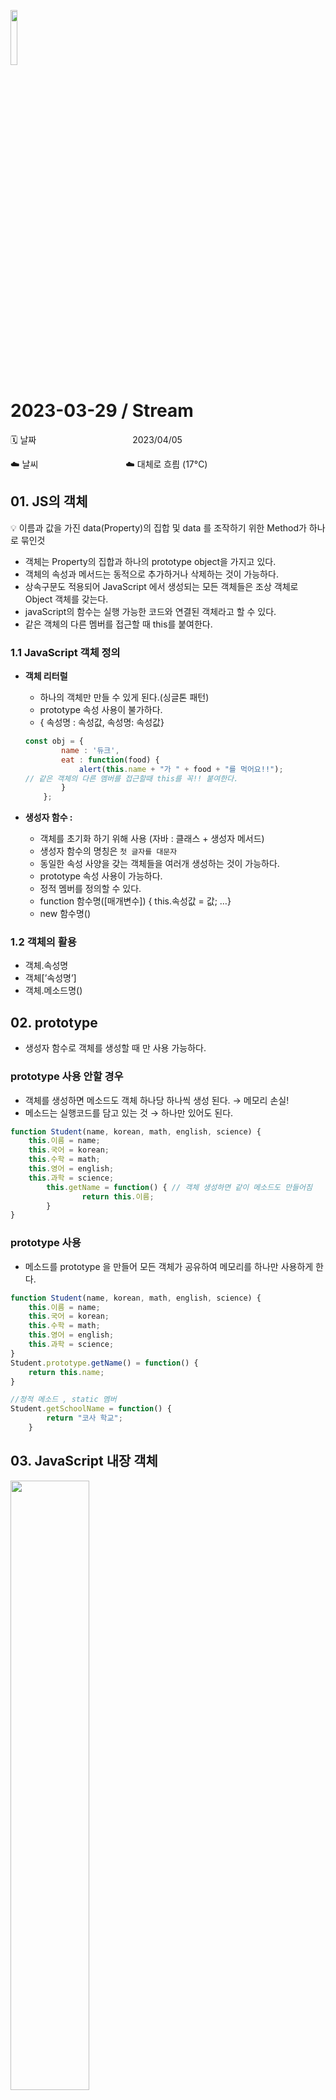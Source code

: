 <img src="https://noticon-static.tammolo.com/dgggcrkxq/image/upload/v1567008394/noticon/ohybolu4ensol1gzqas1.png" height="15%" width="15%"> <br/>

# 2023-03-29 / Stream

🗓️ 날짜           2023/04/05 

☁️ 날씨          ☁️ 대체로 흐릠 (17°C)
</br>

## 01. JS의 객체

💡 이름과 값을 가진 data(Property)의 집합 및 data 를 조작하기 위한 Method가 하나로 묶인것

- 객체는 Property의 집합과 하나의 prototype object을 가지고 있다.
- 객체의 속성과 메서드는 동적으로 추가하거나 삭제하는 것이 가능하다.
- 상속구문도 적용되어 JavaScript 에서 생성되는 모든 객체들은 조상 객체로 Object 객체를 갖는다.
- javaScript의 함수는 실행 가능한 코드와 연결된 객체라고 할 수 있다.
- 같은 객체의 다른 멤버를 접근할 때 this를 붙여한다.

### 1.1 JavaScript 객체 정의

- **객체 리터럴**
    - 하나의 객체만 만들 수 있게 된다.(싱글톤 패턴)
    - prototype 속성 사용이 불가하다.
    - { 속성명 : 속성값, 속성명: 속성값}
    
    ```jsx
    const obj = {
    		name : '듀크',
    		eat : function(food) {
    			alert(this.name + "가 " + food + "를 먹어요!!"); 
    // 같은 객체의 다른 멤버를 접근할때 this를 꼭!! 붙여한다.
    		}
    	};
    ```
    
- **생성자 함수 :**
    - 객체를 초기화 하기 위해 사용 (자바 : 클래스 + 생성자 메서드)
    - 생성자 함수의 명칭은 `첫 글자를 대문자`
    - 동일한 속성 사양을 갖는 객체들을 여러개 생성하는 것이 가능하다.
    - prototype 속성 사용이 가능하다.
    - 정적 멤버를 정의할 수 있다.
    - function 함수명([매개변수]) { this.속성값 = 값; …}
    - new 함수명()
    

### 

### 1.2 객체의 활용

- 객체.속성명
- 객체[’속성명’]
- 객체.메소드명()

## 02. prototype

- 생성자 함수로 객체를 생성할 때 만 사용 가능하다.

### **prototype 사용 안할 경우**

- 객체를 생성하면 메소드도 객체 하나당 하나씩 생성 된다. → 메모리 손실!
- 메소드는 실행코드를 담고 있는 것 → 하나만 있어도 된다.

```jsx
function Student(name, korean, math, english, science) {
    this.이름 = name;
    this.국어 = korean;
    this.수학 = math;
    this.영어 = english;
    this.과학 = science;  
		this.getName = function() { // 객체 생성하면 같이 메소드도 만들어짐
				return this.이름;
		}  
}
```

### **prototype 사용**

- 메소드를 prototype 을 만들어 모든 객체가 공유하여 메모리를 하나만 사용하게 한다.

```jsx
function Student(name, korean, math, english, science) {
    this.이름 = name;
    this.국어 = korean;
    this.수학 = math;
    this.영어 = english;
    this.과학 = science;  
}
Student.prototype.getName() = function() {
	return this.name;
}

//정적 메소드 , static 멤버
Student.getSchoolName = function() {
		return "코사 학교";
	}
```

## 03. JavaScript 내장 객체

<img src = "https://user-images.githubusercontent.com/55836020/230290387-3840a8b5-8ddd-4943-96eb-a62094302a1a.png" width="50%" />


### 3.1 표준 내장 객체

💡 표준 내장 객체(Standart Buil-in Object)는 js가 기본적으로 가지고 있는 개체들을 의미한다.

### 3.2 BOM 객체

💡  BOM(Browser Object Model)은 브라우저에 계층적으로 내장된 객체들을 브라우저 객체 모델이라 한다.

- **window** (브라우저): 최상위 객체로, 각 탭별, iframe 별로 하나씩 존재
- **navigator** : 브라우저(이름,버전 등) 정보를 보관하는 객체
- **document**(문서 영역) : 현재의 문서에 대한 정보를 보관하는 객체
- **location**(주소창) :  현재 보여지고 있는 웹 페이지에 대한 URL 정보를 보관하는 객체
- **history** : 현재의 브라우저가 접근했던 URL의 정보를 보관하는 객체
- **screen** : 클라이언트 머신의 화면 크기나 해상도 등의 정보를 얻을 수 있는 객체

## 04. DOM 객체

💡 문서 객체 모델(Doument Object Model)은 객체 지향 모델로써 구조화된 문서를 표현하는 형식이다.

- Dom객체를 통해서 html 문서의 내용을 접근하여 읽고 수정,삭제,추가, 변경 하는 기능 처리를 할 수 있다.

### 4.1 **기억해야 할 Dom 메서드**

- **document.getElementsByTagName(”태그명”)**
    - NodeList
    - document.getElementByTagName(”태그명”)[0]; →하나만 가져올 때
- **document.getElementById(”id속성값”)**
    - Node
- **document.getElementByClassName(”클래스명”);**
    - NodeList
- **document.querySelector(”CSS 선택자”)**
    - 가장 처음 찾은 요소 하나
    - Node
- **document.querySelectorAll(”CSS 선택자”)**
    - 해당 되는 요소 모두
    - NodeList

### 4.2 엘리먼트의 컨텐츠 내용 추출

- nodeValue
- innerHtml : content 내 태그를 인식함
- textContent : content 내용 변경시 사용 가능, 태그를 인식 못함
- 엘리먼트의 속성 접근 : getAttribute(”속성명”)

### 4.5 window.onload

- window.onload 는 이벤트 처리 : DOM이 생성되고 실행 문장을 실행
- Dom객체가 생성 되기전(html 문장을 읽기 전)에 Dom 문장을 접근하려고 하면 오류 발생!→ 비동기 처리를 하기 때문에 오류 발생할 가능성이 있음
- window.onload = () ⇒ { … } 로 처리!

## 기타

### this

- 전역 변수에서 this :  window를 가르킴
- 객체 내 다른 멤버 접근 할때 : this 사용
- eventhandeler에서 this : 이벤트 발생 대상

---

- js의 new 는 비어있는 객체를 만든는 것.
- toFixed(n) → n번째 자리까지 소수점을 나타내겠다.
- js는 속성명에 ‘-’ 사용하지 못함 → 카멜케이스 사용 해야한다.
- setTimeout(()⇒{},n) {…} : n초 후 한번만 수행 할 문장 실행
- setInterval(()⇒{}, n) {…} : n초 마다 수행문장 실행


## Exercise01 / Stream

<details>
<summary>📜JS Object 실습 펼쳐보기</summary>
<div markdown="1">

1️⃣  **[실습 1]**

(1) 구현 함수

 printObject(p)
 - 매개변수에 객체타입이 왔는지 채크하고 객체 타입이 아니면 그냥 리턴한다.
 - 아규먼트로 전달된 객체에서 tag 속성값, color 속성값 그리고
   msg 속성값을 추출하여 추출된 태그와 칼라 그리고 메시지를
   적용하여 도큐먼트 영역에 출력한다.

(2) 전역 코드 영역
- printObject(p) 함수를 다섯번 호출하는 기능을 구현한다.
- 호출할 때마다 다른 내용의 객체를 생성해서 전달한다.
- 객체 생성시에는 객체 리터럴 방식으로 하며
tag 속성 ---> HTML 태그명 저장
color 속성  ---> 칼라값 저장(칼라명 또는 # 시작하는 rgb 값)
msg 속성  ---> 출력 메시지 저장
으로 구성되는 자바스크립트 객체를 생성하며 각 속성들의 값은 임의로 정한다.

```jsx
function printObject(p){
	if(typeof p !== 'object') return ;
	writeColor(p.msg, p.tag, p.color);
}

printObject({tag:"h1",color:"#FFACAC",msg:"짱구 캐릭터 뽑기"});
printObject({tag:"h2",color:"#FFBFA9",msg:"짱구"});
printObject({tag:"h2",color:"#379237",msg:"오수"});
printObject({tag:"h3",color:"#FFEBB4",msg:"철수"});
printObject({tag:"h3",color:"#FFEA20",msg:"짱아"});
```

2️⃣ **[실습 2]**

소스명 : exercise10.html
다음에서 제시된 기능들을 자바스크립트로 구현하시오.

생성자 함수 이름 : DayInfo

(1) 객체 생성시 이름, 년, 월, 일을 아규먼트로 받는다.
(2) 이름, 년, 월, 일을 객체의 속성이 되게 초기화 한다.
(3) 다음에 제시된 기능을 지원하는 getTotalDates(), getKorDay() 메서드를 생성하여
DayInfo 라는 생성자 함수의 prototype 영역에 저장한다.

 getTotalDates() : "XX님은 태어난지 XXX일 되었어요."를 리턴
 getKorDay() :  "XX님은 X요일에 태어났어요."를 리턴

(4) DayInfo 객체를 3개 정도 생성하여 변수에 담고 각각의 getTotalDates(), getKorDay() 메서드의 	
호출결과를 ```<h3>``` 태그와 함께 각각의 칼라로 도큐먼트 영역에 출력한다.

```javaScript
function DayInfo(name, year, month, day) {
	this.name = name;
	this.year = year;
	this.month = month;
	this.day = day;
	this.birthDate = new Date(year, month-1, day);
};

DayInfo.prototype.getTotalDates = function() {
	const nowDate = new Date();
	const difference = Math.floor(Math.abs(nowDate - this.birthDate)/(1000*3600*24)) ;
	
	return `${this.name}님은 태어난지 ${difference}일 되었어요.`;
};

DayInfo.prototype.getKorDay = function() {
	const day_list = ['일', '월', '화', '수', '목', '금', '토'];
	return `${this.name}님은 ${day_list[this.birthDate.getDay()]}요일에 태어났어요`;
};

//writeColor() ->컬러 속성을 가진 태그를 document에 쓰는 메서드
const arr = [new DayInfo('봉미선',1994,7,18),
	new DayInfo('신형만',1987,1,25),
	new DayInfo('짱구', 2018,5,5),
	new DayInfo('짱아',2022, 9,27)];

	writeColor("짱구 가족의 탄생일","h1","#400D51");
	
	for(let i in arr){
		writeColor(arr[i].getTotalDates(),"h3","#EA047E" );
		writeColor(arr[i].getKorDay(),"h3","#379237" );
	}
```
</div>
</details>
